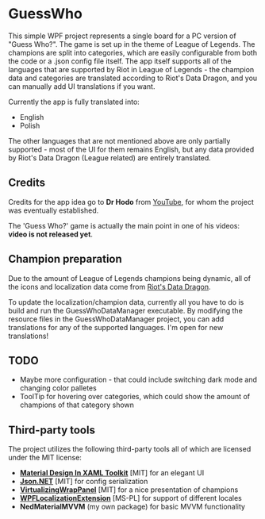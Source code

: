 ﻿# GuessWho

This simple WPF project represents a single board for a PC version of "Guess Who?". The game is set up in the theme of League of Legends.
The champions are split into categories, which are easily configurable from both the code or a .json config file itself.
The app itself supports all of the languages that are supported by Riot in League of Legends - the champion data and categories are translated according to Riot's Data Dragon, and you can manually add UI translations if you want.

Currently the app is fully translated into:
- English
- Polish

The other languages that are not mentioned above are only partially supported - most of the UI for them remains English, but any data provided by Riot's Data Dragon (League related) are entirely translated.


## Credits

Credits for the app idea go to **Dr Hodo** from [YouTube](https://www.youtube.com/channel/UCSBeTmftfh52x7G2eMu_dRA), for whom the project was eventually established.

The 'Guess Who?' game is actually the main point in one of his videos: **video is not released yet**.

## Champion preparation

Due to the amount of League of Legends champions being dynamic, all of the icons and localization data come from [Riot's Data Dragon](https://developer.riotgames.com/docs/lol).

To update the localization/champion data, currently all you have to do is build and run the GuessWhoDataManager executable.
By modifying the resource files in the GuessWhoDataManager project, you can add translations for any of the supported languages.
I'm open for new translations!

## TODO

- Maybe more configuration - that could include switching dark mode and changing color palletes
- ToolTip for hovering over categories, which could show the amount of champions of that category shown

## Third-party tools

The project utilizes the following third-party tools all of which are licensed under the MIT license:

- [**Material Design In XAML Toolkit**](https://github.com/MaterialDesignInXAML/MaterialDesignInXamlToolkit) [MIT] for an elegant UI
- [**Json.NET**](https://github.com/JamesNK/Newtonsoft.Json) [MIT] for config serialization
- [**VirtualizingWrapPanel**](https://github.com/sbaeumlisberger/VirtualizingWrapPanel) [MIT] for a nice presentation of champions
- [**WPFLocalizationExtension**](https://github.com/XAMLMarkupExtensions/WPFLocalizationExtension/) [MS-PL] for support of different locales
- **NedMaterialMVVM** (my own package) for basic MVVM functionality
